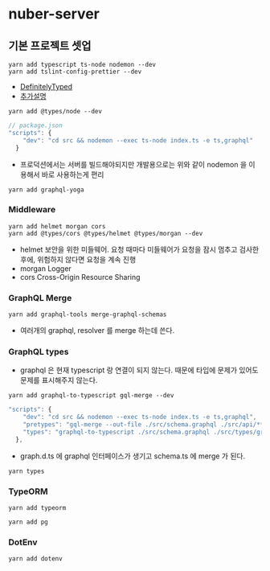 # nuber-server

## 기본 프로젝트 셋업

```shell
yarn add typescript ts-node nodemon --dev
yarn add tslint-config-prettier --dev
```

- [DefinitelyTyped](https://github.com/DefinitelyTyped/DefinitelyTyped)
- [추가설명](https://www.haruair.com/blog/3268)

```shell
yarn add @types/node --dev
```

```js
// package.json
"scripts": {
    "dev": "cd src && nodemon --exec ts-node index.ts -e ts,graphql"
  }
```

- 프로덕션에서는 서버를 빌드해야되지만 개발용으로는 위와 같이 nodemon 을 이용해서 바로 사용하는게 편리

```shell
yarn add graphql-yoga
```

### Middleware

```shell
yarn add helmet morgan cors
yarn add @types/cors @types/helmet @types/morgan --dev
```

- helmet 보안을 위한 미들웨어. 요청 때마다 미들웨어가 요청을 잠시 멈추고 검사한 후에, 위험하지 않다면 요청을 계속 진행
- morgan Logger
- cors Cross-Origin Resource Sharing

### GraphQL Merge

```shell
yarn add graphql-tools merge-graphql-schemas
```

- 여러개의 graphql, resolver 를 merge 하는데 쓴다.

### GraphQL types

- graphql 은 현재 typescript 랑 연결이 되지 않는다. 때문에 타입에 문제가 있어도 문제를 표시해주지 않는다.

```shell
yarn add graphql-to-typescript gql-merge --dev
```

```js
"scripts": {
    "dev": "cd src && nodemon --exec ts-node index.ts -e ts,graphql",
    "pretypes": "gql-merge --out-file ./src/schema.graphql ./src/api/**/*.graphql",
    "types": "graphql-to-typescript ./src/schema.graphql ./src/types/graph.d.ts"
  },
```

- graph.d.ts 에 graphql 인터페이스가 생기고 schema.ts 에 merge 가 된다.

```shell
yarn types
```

### TypeORM

```shell
yarn add typeorm
```

```shell
yarn add pg
```

### DotEnv

```shell
yarn add dotenv
```